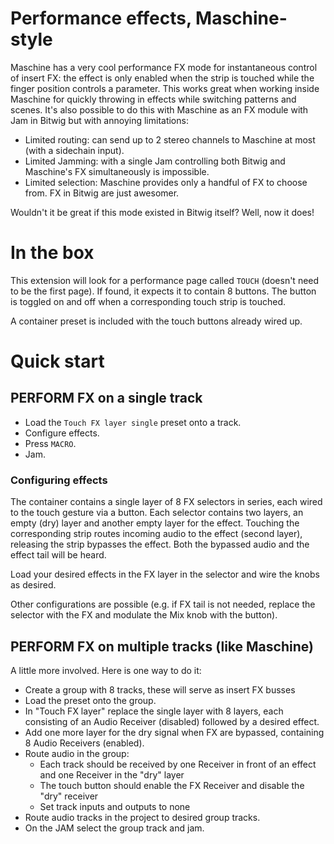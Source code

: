 # Performance effects, Maschine-style

Maschine has a very cool performance FX mode for instantaneous control of insert FX: the effect is only enabled when the strip is touched while the finger position controls a parameter. This works great when working inside Maschine for quickly throwing in effects while switching patterns and scenes.
It's also possible to do this with Maschine as an FX module with Jam
in Bitwig but with annoying limitations:

* Limited routing: can send up to 2 stereo channels to Maschine at most (with a sidechain input).
* Limited Jamming: with a single Jam controlling both Bitwig and Maschine's FX simultaneously is impossible.
* Limited selection: Maschine provides only a handful of FX to choose from. FX in Bitwig are just awesomer.

Wouldn't it be great if this mode existed in Bitwig itself? Well, now it does!

# In the box

This extension will look for a performance page called `TOUCH` (doesn't need to be the first page). If found, it expects it to contain 8 buttons. The button is toggled on and off when a corresponding touch strip is touched.

A container preset is included with the touch buttons already wired up.

# Quick start

## PERFORM FX on a single track

* Load the `Touch FX layer single` preset onto a track.
* Configure effects.
* Press `MACRO`.
* Jam.

### Configuring effects

The container contains a single layer of 8 FX selectors in series, each wired to the touch gesture via a button. Each selector contains two layers, an empty (dry) layer and another empty layer for the effect. Touching the corresponding strip routes incoming audio to the effect (second layer), releasing the strip bypasses the effect. Both the bypassed audio and the effect tail will be heard.

Load your desired effects in the FX layer in the selector and wire the knobs as desired.

Other configurations are possible (e.g. if FX tail is not needed, replace the selector with the FX and modulate the Mix knob with the button).

## PERFORM FX on multiple tracks (like Maschine)

A little more involved. Here is one way to do it:

* Create a group with 8 tracks, these will serve as insert FX busses
* Load the preset onto the group.
* In "Touch FX layer" replace the single layer with 8 layers, each consisting of an Audio Receiver (disabled) followed by a desired effect.
* Add one more layer for the dry signal when FX are bypassed, containing 8 Audio Receivers (enabled).
* Route audio in the group:
  * Each track should be received by one Receiver in front of an effect and one Receiver in the "dry" layer
  * The touch button should enable the FX Receiver and disable the "dry" receiver
  * Set track inputs and outputs to none
* Route audio tracks in the project to desired group tracks.
* On the JAM select the group track and jam.
